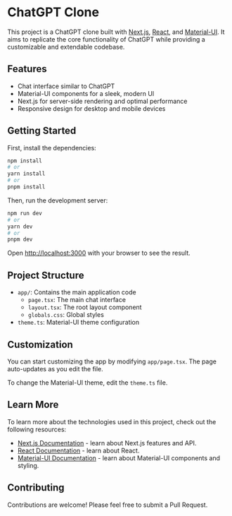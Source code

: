 # ChatGPT Clone

This project is a ChatGPT clone built with [Next.js](https://nextjs.org), [React](https://reactjs.org), and [Material-UI](https://mui.com). It aims to replicate the core functionality of ChatGPT while providing a customizable and extendable codebase.

## Features

- Chat interface similar to ChatGPT
- Material-UI components for a sleek, modern UI
- Next.js for server-side rendering and optimal performance
- Responsive design for desktop and mobile devices

## Getting Started

First, install the dependencies:

```bash
npm install
# or
yarn install
# or
pnpm install
```

Then, run the development server:

```bash
npm run dev
# or
yarn dev
# or
pnpm dev
```

Open [http://localhost:3000](http://localhost:3000) with your browser to see the result.

## Project Structure

- `app/`: Contains the main application code
  - `page.tsx`: The main chat interface
  - `layout.tsx`: The root layout component
  - `globals.css`: Global styles
- `theme.ts`: Material-UI theme configuration

## Customization

You can start customizing the app by modifying `app/page.tsx`. The page auto-updates as you edit the file.

To change the Material-UI theme, edit the `theme.ts` file.

## Learn More

To learn more about the technologies used in this project, check out the following resources:

- [Next.js Documentation](https://nextjs.org/docs) - learn about Next.js features and API.
- [React Documentation](https://reactjs.org/docs) - learn about React.
- [Material-UI Documentation](https://mui.com/getting-started/usage/) - learn about Material-UI components and styling.

## Contributing

Contributions are welcome! Please feel free to submit a Pull Request.